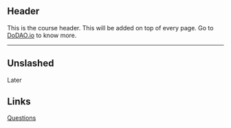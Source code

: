 ## Header
This is the course header. This will be added on top of every page. Go to [DoDAO.io](https://www.dodao.io) to know more.

---

## Unslashed
 
Later


## Links




[Questions](./../../generated/questions/unslashed.md)